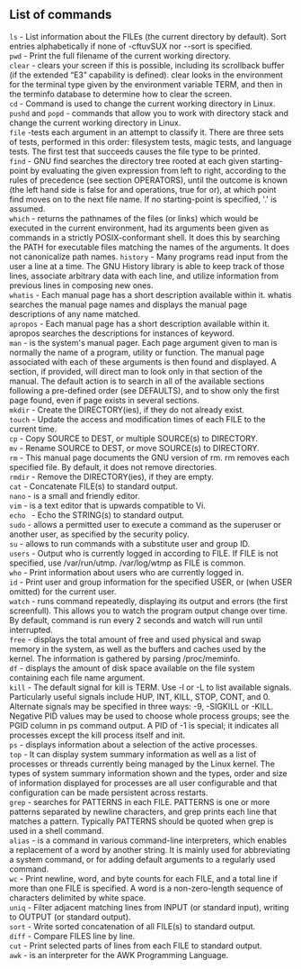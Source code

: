 ## List of commands
```ls``` - List information about the FILEs (the current directory by default).  Sort entries alphabetically if none of -cftuvSUX nor --sort is specified.
<br/>
```pwd``` - Print the full filename of the current working directory.
<br/>
```clear``` - clears your screen if this is possible, including its scrollback buffer (if the extended “E3” capability is defined).  clear looks in the environment for the terminal type given by the environment variable TERM, and then in the terminfo database to determine how to clear the screen.
<br/>
```cd``` - Command is used to change the current working directory in Linux. 
<br/>
```pushd``` and ```popd``` - commands that allow you to work with directory stack and change the current working directory in Linux.
<br/>
```file``` -tests each argument in an attempt to classify it.  There are three sets of tests, performed in this order: filesystem tests, magic tests, and language tests.  The first test that succeeds causes the file type to be printed.
<br/>
```find``` - GNU find searches the directory tree rooted at each given starting-point by evaluating the given expression from left to right, according to the rules of precedence (see section OPERATORS), until the outcome is known (the left hand side is false for and operations, true  for  or), at which point find moves on to the next file name.  If no starting-point is specified, '.' is assumed.
<br/>
```which``` - returns  the  pathnames of the files (or links) which would be executed in the current environment, had its arguments been given as commands in a strictly POSIX-conformant shell.  It does this by searching the PATH for executable files matching the names of the arguments. It does not canonicalize path names.
```history``` - Many  programs  read  input  from the user a line at a time.  The GNU History library is able to keep track of those lines, associate arbitrary data with each line, and utilize information from previous lines in composing new ones.
<br/>
```whatis``` - Each manual page has a short description available within it.  whatis searches the manual page names and displays the manual page descriptions of any name matched.
<br/>
```apropos``` - Each manual page has a short description available within it.  apropos searches the descriptions for instances of keyword.
<br/>
```man``` - is  the  system's  manual  pager.  Each page argument given to man is normally the name of a program, utility or function.  The manual page associated with each of these arguments is then found and displayed.  A section, if provided, will direct man to look only in that section of the manual.  The default action is  to  search  in all of the available sections following a pre-defined order (see DEFAULTS), and to show only the first page found, even if page exists in several sections.
<br/>
```mkdir``` - Create the DIRECTORY(ies), if they do not already exist.
<br/>
```touch``` - Update the access and modification times of each FILE to the current time.
<br/>
```cp``` - Copy SOURCE to DEST, or multiple SOURCE(s) to DIRECTORY.
<br/>
```mv``` - Rename SOURCE to DEST, or move SOURCE(s) to DIRECTORY.
<br/>
```rm``` - This manual page documents the GNU version of rm.  rm removes each specified file.  By default, it does not remove directories. 
<br/>
```rmdir``` - Remove the DIRECTORY(ies), if they are empty.
<br/>
```cat``` - Concatenate FILE(s) to standard output.
<br/>
```nano``` - is a small and friendly editor.
<br/>
```vim``` - is a text editor that is upwards compatible to Vi.
<br/>
```echo ``` - Echo the STRING(s) to standard output.
<br/>
```sudo``` - allows a permitted user to execute a command as the superuser or another user, as specified by the security policy.
<br/>
```su``` - allows to run commands with a substitute user and group ID.
<br>
```users``` - Output who is currently logged in according to FILE.  If FILE is not specified, use /var/run/utmp.  /var/log/wtmp as FILE is common.
<br/>
```who``` - Print information about users who are currently logged in.
<br/>
```id``` - Print user and group information for the specified USER, or (when USER omitted) for the current user.
<br/>
```watch``` - runs command repeatedly, displaying its output and errors (the first screenfull).  This allows you to watch the program output change over time.  By default, command is run every 2 seconds and watch will run until interrupted.
<br/>
```free``` - displays  the total amount of free and used physical and swap memory in the system, as well as the buffers and caches used by the kernel. The information is gathered by parsing /proc/meminfo. 
<br/> 
```df``` - displays the amount of disk space available on the file system containing each file name argument.
<br/>
```kill``` - The default signal for kill is TERM.  Use -l or -L to list available signals.  Particularly useful signals include HUP, INT, KILL, STOP, CONT, and 0.  Alternate signals may be specified in three ways: -9, -SIGKILL or -KILL.  Negative PID values may be used to choose whole process groups; see the PGID column in ps command output.  A PID of -1 is special; it indicates all processes except the kill process itself and init.
<br/>
```ps``` - displays information about a selection of the active processes.
<br/>
```top``` - It can display system summary information as well as a list of processes or threads currently being managed by the Linux kernel.  The types of system summary information shown and the types, order and size of information displayed for processes are all user configurable and that configuration can be made persistent across restarts.
<br/>
```grep``` - searches for PATTERNS in each FILE.  PATTERNS is one or more patterns separated by newline characters, and grep prints each line that matches a pattern.  Typically PATTERNS should be quoted when grep is used in a shell command.
<br/>
```alias``` - is a command in various command-line interpreters, which enables a replacement of a word by another string. It is mainly used for abbreviating a system command, or for adding default arguments to a regularly used command.
<br/>
```wc``` - Print  newline,  word, and byte counts for each FILE, and a total line if more than one FILE is specified.  A word is a non-zero-length sequence of characters delimited by white space.
<br/>
```uniq``` - Filter adjacent matching lines from INPUT (or standard input), writing to OUTPUT (or standard output).
<br/>
```sort``` - Write sorted concatenation of all FILE(s) to standard output.
<br/>
```diff``` - Compare FILES line by line.
<br/>
```cut``` - Print selected parts of lines from each FILE to standard output.
<br/>
```awk``` - is an interpreter for the AWK Programming Language.
<br/>
